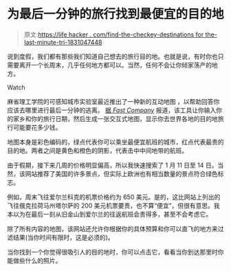 # 为最后一分钟的旅行找到最便宜的目的地

> 原文:[https://life hacker . com/find-the-checkey-destinations for the-last-minute-tri-1831047448](https://lifehacker.com/find-the-cheapest-destinations-for-that-last-minute-tri-1831047448)

说到度假，我们都有那些我们知道自己想去的旅行目的地。也就是说，有时你也只需要离开一个长周末，几乎任何地方都可以。当然，任何不会让你倾家荡产的地方。

Watch

麻省理工学院的可感知城市实验室最近推出了一种新的互动地图 ，以帮助回答你应该去哪里进行最后一分钟的逃离。 [据 *Fast Company*](https://www.fastcompany.com/90279510/these-are-the-cheapest-cities-to-escape-to-right-now?partner=feedburner&utm_source=feedburner&utm_medium=feed&utm_campaign=feedburner+fastcompany&utm_content=feedburner) 报道，该工具让你输入你的家乡和你的旅行日期，然后生成一张交互式地图，显示你去世界各地的目的地旅行可能要花多少钱。

地图本身是彩色编码的，绿点代表你可以乘坐最便宜航班的城市，红点代表最贵的目的地。两者之间是黄色和橙色的阴影，代表击中中间地带的航班。

由于假期，接下来几周的价格明显偏高，所以我快速搜索了 1 月 11 日至 14 日。当然，该网站推荐了美国的许多景点，但实际上欧洲也有相当数量的景点符合绿色标志。

例如，周末飞往爱尔兰科克的机票价格约为 650 美元。是的，这比网站上列出的飞往俄克拉荷马州塔尔萨的 200 美元机票要贵，也不算“便宜”，但很有意思。我本以为在最后一刻从旧金山到爱尔兰的往返航班会贵得多，甚至不会考虑它。

除了所有内容的地图，该网站还允许你根据你的具体预算和你可以直飞的地方来过滤结果(当你时间有限时，这是必须的)。

当你找到一个你觉得很吸引人的目的地时，你可以点击它，看看当你到达那里时你能做些什么的照片。